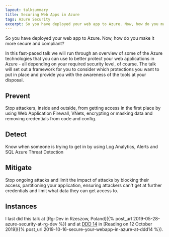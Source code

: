 ```yaml
---
layout: talksummary
title: Securing Web Apps in Azure
tags: Azure Security
excerpt: So you have deployed your web app to Azure. Now, how do you make it more secure and compliant?
---
```

So you have deployed your web app to Azure. Now, how do you make it more secure and compliant?

In this fast-paced talk we will run through an overview of some of the Azure technologies that you can use to better protect your web applications in Azure - all depending on your required security level, of course. The talk will set out a framework for you to consider which protections you want to put in place and provide you with the awareness of the tools at your disposal.

## Prevent
Stop attackers, inside and outside, from getting access in the first place by using Web Application Firewall, VNets, encrypting or masking data and removing credentials from code and config.

## Detect
Know when someone is trying to get in by using Log Analytics, Alerts and SQL Azure Threat Detection

## Mitigate
Stop ongoing attacks and limit the impact of attacks by blocking their access, partitioning your application, ensuring attackers can't get at further credentials and limit what data they can get access to.

## Instances
I last did this talk at [Rg-Dev in Rzeszow, Poland]({% post_url 2019-05-28-azure-security-at-rg-dev %}) and at [DDD 14](https://developerdeveloperdeveloper.com/) in [Reading on 12 October 2019]({% post_url 2019-10-16-secure-your-webapp-in-azure-at-ddd14 %}). 